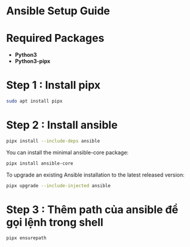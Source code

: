 # Ansible Setup Guide

# Required Packages
- **Python3**
- **Python3-pipx**


# Step 1 : Install pipx
```bash
sudo apt install pipx
```
# Step 2 : Install ansible

```bash
pipx install --include-deps ansible
```
You can install the minimal ansible-core package:

```bash
pipx install ansible-core
```
To upgrade an existing Ansible installation to the latest released version:

```bash
pipx upgrade --include-injected ansible
```

# Step 3 : Thêm path của ansible để gọi lệnh trong shell
```bash
pipx ensurepath
```
